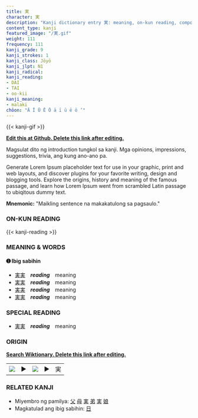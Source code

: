 ```yaml
---
title: 実
character: 実
description: "Kanji dictionary entry 実: meaning, on-kun reading, compounds, origin, related kanji"
content_type: kanji
featured_image: "/実.gif"
weight: 111
frequency: 111
kanji_grade: 9
kanji_strokes: 1
kanji_class: Jōyō
kanji_jlpt: N1
kanji_radical: 
kanji_reading: 
- DAI
- TAI
- oo-kii
kanji_meaning:
- malaki
chōon: "Ā Ī Ū Ē Ō ā ī ū ē ō ’"
---
```

[//]: # (Don't edit the line below. Kanji animated GIF code is automatically generated.)
{{< kanji-gif >}}

[//]: # (Edit below this line.)

**[Edit this at Github. Delete this link after editing.](https://github.com/tim0g/tim/tree/main/content/kanji/実/index.md)**

Magsulat dito ng introduction tungkol sa kanji. Mga opinions, impressions, suggestions, trivia, ang kung ano-ano pa.

Generate Lorem Ipsum placeholder text for use in your graphic, print and web layouts, and discover plugins for your favorite writing, design and blogging tools. Explore the origins, history and meaning of the famous passage, and learn how Lorem Ipsum went from scrambled Latin passage to ubiqitous dummy text.
 
**Mnemonic:** "Maikling sentence na makakatulong sa pagsaulo."

### ON-KUN READING

[//]: # (Don't edit the line below. ON-KUN READING code is automatically generated.)
{{< kanji-reading >}}

### MEANING & WORDS

#### ➊ **Ibig sabihin**
  - [実](../実)[実](../実)　***reading***　meaning
  - [実](../実)[実](../実)　***reading***　meaning
  - [実](../実)[実](../実)　***reading***　meaning
  - [実](../実)[実](../実)　***reading***　meaning

### SPECIAL READING
  - [実](../実)[実](../実)　***reading***　meaning

### ORIGIN

**[Search Wiktionary. Delete this link after editing.](https://wiktionary.org/wiki/実)**
<table class="kanji-table"><tr><td>
<img src="60px-実-bronze.svg.png">
</td><td>▶</td><td>
<img src="60px-実-oracle.svg.png">
</td><td>▶</td>
<td class="kanji-origin">実</td>
</tr></table>

### RELATED KANJI
- Miyembro ng pamilya: [父](../父) [母](../母) [実](../実) [弟](../弟) [実](../実) [娘](../娘)
- Magkatulad ang ibig sabihin: [日](../日)
